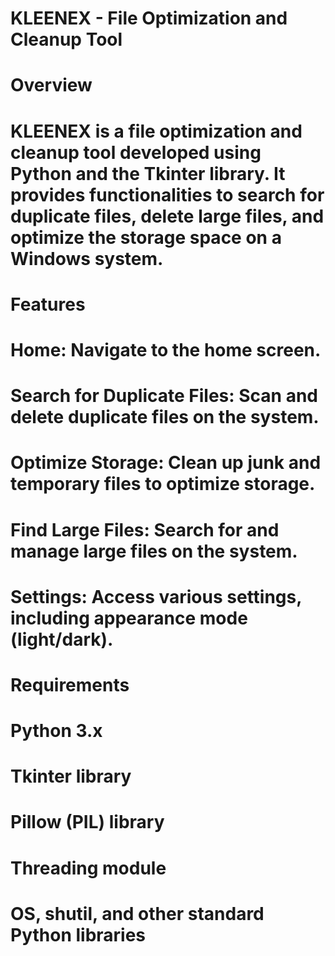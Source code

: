 # KLEENEX - File Optimization and Cleanup Tool
# Overview
# KLEENEX is a file optimization and cleanup tool developed using Python and the Tkinter library. It provides functionalities to search for duplicate files, delete large files, and optimize the storage space on a Windows system.

# Features
# Home: Navigate to the home screen.
# Search for Duplicate Files: Scan and delete duplicate files on the system.
# Optimize Storage: Clean up junk and temporary files to optimize storage.
# Find Large Files: Search for and manage large files on the system.
# Settings: Access various settings, including appearance mode (light/dark).

# Requirements
# Python 3.x
# Tkinter library
# Pillow (PIL) library
# Threading module
# OS, shutil, and other standard Python libraries

